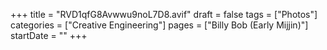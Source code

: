 +++
title = "RVD1qfG8Avwwu9noL7D8.avif"
draft = false
tags = ["Photos"]
categories = ["Creative Engineering"]
pages = ["Billy Bob (Early Mijjin)"]
startDate = ""
+++
